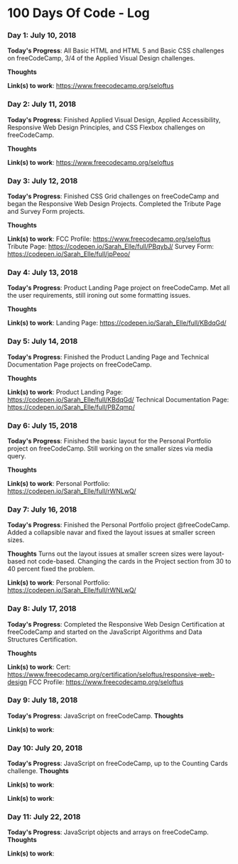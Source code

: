 # 100 Days Of Code - Log

### Day 1: July 10, 2018

**Today's Progress**: All Basic HTML and HTML 5 and Basic CSS challenges on freeCodeCamp, 3/4 of the Applied Visual Design challenges.

**Thoughts** 

**Link(s) to work**: https://www.freecodecamp.org/seloftus

### Day 2: July 11, 2018

**Today's Progress**: Finished Applied Visual Design, Applied Accessibility, Responsive Web Design Principles, and CSS Flexbox challenges on freeCodeCamp.

**Thoughts** 

**Link(s) to work**: https://www.freecodecamp.org/seloftus

### Day 3: July 12, 2018

**Today's Progress**: Finished CSS Grid challenges on freeCodeCamp and began the Responsive Web Design Projects. Completed the Tribute Page and Survey Form projects.

**Thoughts** 

**Link(s) to work**: FCC Profile: https://www.freecodecamp.org/seloftus
Tribute Page: https://codepen.io/Sarah_Elle/full/PBqybJ/
Survey Form: https://codepen.io/Sarah_Elle/full/jpPeoo/

### Day 4: July 13, 2018

**Today's Progress**: Product Landing Page project on freeCodeCamp. Met all the user requirements, still ironing out some formatting issues.

**Thoughts** 

**Link(s) to work**: Landing Page: https://codepen.io/Sarah_Elle/full/KBdqGd/

### Day 5: July 14, 2018

**Today's Progress**: Finished the Product Landing Page and Technical Documentation Page projects on freeCodeCamp.

**Thoughts** 

**Link(s) to work**: Product Landing Page: https://codepen.io/Sarah_Elle/full/KBdqGd/
Technical Documentation Page: https://codepen.io/Sarah_Elle/full/PBZqmp/

### Day 6: July 15, 2018

**Today's Progress**: Finished the basic layout for the Personal Portfolio project on freeCodeCamp. Still working on the smaller sizes via media query.

**Thoughts** 

**Link(s) to work**: Personal Portfolio: https://codepen.io/Sarah_Elle/full/rWNLwQ/

### Day 7: July 16, 2018

**Today's Progress**: Finished the Personal Portfolio project @freeCodeCamp. Added a collapsible navar and fixed the layout issues at smaller screen sizes.

**Thoughts** Turns out the layout issues at smaller screen sizes were layout-based not code-based. Changing the cards in the Project section from 30 to 40 percent fixed the problem.

**Link(s) to work**: Personal Portfolio: https://codepen.io/Sarah_Elle/full/rWNLwQ/

### Day 8: July 17, 2018

**Today's Progress**: Completed the Responsive Web Design Certification at freeCodeCamp and started on the JavaScript Algorithms and Data Structures Certification.

**Thoughts** 

**Link(s) to work**: Cert: https://www.freecodecamp.org/certification/seloftus/responsive-web-design
FCC Profile: https://www.freecodecamp.org/seloftus

### Day 9: July 18, 2018

**Today's Progress**: JavaScript on freeCodeCamp.
**Thoughts** 

**Link(s) to work**: 

### Day 10: July 20, 2018

**Today's Progress**: JavaScript on freeCodeCamp, up to the Counting Cards challenge.
**Thoughts** 

**Link(s) to work**: 

**Link(s) to work**: 

### Day 11: July 22, 2018

**Today's Progress**: JavaScript objects and arrays on freeCodeCamp.
**Thoughts** 

**Link(s) to work**: 
